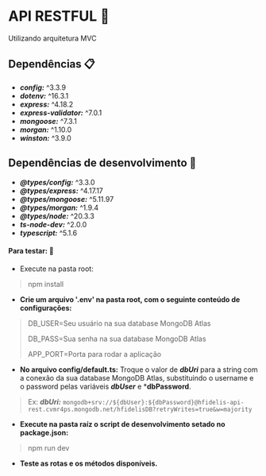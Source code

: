 # API RESTFUL 🔌

Utilizando arquitetura MVC
## Dependências :clipboard:

- ***config:*** ^3.3.9
- ***dotenv:*** ^16.3.1
- ***express:*** ^4.18.2
- ***express-validator:*** ^7.0.1
- ***mongoose:*** ^7.3.1
- ***morgan:*** ^1.10.0
- ***winston:*** ^3.9.0

## Dependências de desenvolvimento 📜

- ***@types/config:*** ^3.3.0
- ***@types/express:*** ^4.17.17
- ***@types/mongoose:*** ^5.11.97
- ***@types/morgan:*** ^1.9.4
- ***@types/node:*** ^20.3.3
- ***ts-node-dev:*** ^2.0.0
- ***typescript:*** ^5.1.6

#### Para testar: 🔧

- Execute na pasta root:
> npm install
* **Crie um arquivo '.env' na pasta root, com o seguinte conteúdo de configurações:**
> DB_USER=Seu usuário na sua database MongoDB Atlas
> 
> DB_PASS=Sua senha na sua database MongoDB Atlas
> 
> APP_PORT=Porta para rodar a aplicação

- **No arquivo config/default.ts:**
Troque o valor de ***dbUri*** para a string com a conexão da sua database MongoDB Atlas, substituindo o username e o password pelas variáveis ***dbUser*** e ***dbPassword**.

> Ex: ***dbUri:*** `mongodb+srv://${dbUser}:${dbPassword}@hfidelis-api-rest.cvmr4ps.mongodb.net/hfidelisDB?retryWrites=true&w=majority`
- **Execute na pasta raíz o script de desenvolvimento setado no package.json:**

> npm run dev
- **Teste as rotas e os métodos disponíveis.**